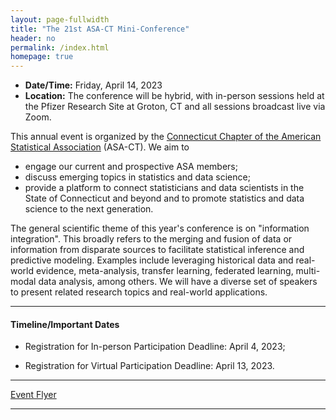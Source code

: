 ```yaml
---
layout: page-fullwidth
title: "The 21st ASA-CT Mini-Conference"
header: no
permalink: /index.html
homepage: true
---
```


+ **Date/Time:** Friday, April 14, 2023
+ **Location:** The conference will be hybrid, with in-person sessions held at the Pfizer Research Site at Groton, CT and all sessions broadcast live via Zoom.

This annual event is organized by the [Connecticut Chapter of the American Statistical Association](https://community.amstat.org/connecticutchapter/home) (ASA-CT). We aim to 

+ engage our current and prospective ASA members;
+ discuss emerging topics in statistics and data science;
+ provide a platform to connect statisticians and data scientists in the State of Connecticut and beyond and to promote statistics and data science to the next generation. 

The general scientific theme of this year's conference is on "information integration". This broadly refers to the merging and fusion of data or information from disparate sources to facilitate statistical inference and predictive modeling. Examples include leveraging historical data and real-world evidence, meta-analysis, transfer learning, federated learning, multi-modal data analysis, among others. We will have a diverse set of speakers to present related research topics and real-world applications. 

----
<div class="row-fluid">

<h4>Timeline/Important Dates</h4>

</div>

+ Registration for In-person Participation Deadline: April 4, 2023;

+ Registration for Virtual Participation Deadline: April 13, 2023.


----

[Event Flyer](docs/2023_ASA_CT_MiniConference_Flyer.pdf)

----
